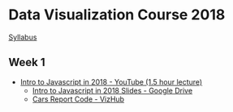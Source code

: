 # Data Visualization Course 2018

[Syllabus](syllabus.html)

## Week 1

 * [Intro to Javascript in 2018 - YouTube (1.5 hour lecture)](https://www.youtube.com/watch?v=rUnmw9fQEwg)
   * [Intro to Javascript in 2018 Slides - Google Drive](https://docs.google.com/presentation/d/107iidqJf5X9Yyk_C2NhH3vAeDPh7pNXw-wtk8yylXio/edit?usp=sharing)
   * [Cars Report Code - VizHub](https://vizhub.com/curran/1e6587bb27c54c368deae8b79a7ca59a)
